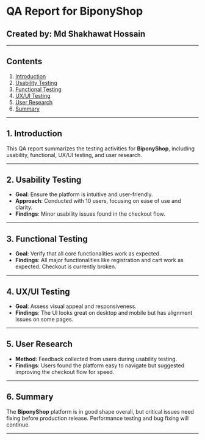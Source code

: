 # QA Report for BiponyShop

## Created by: Md Shakhawat Hossain

---

## Contents

1. [Introduction](#introduction)
2. [Usability Testing](#usability-testing)
3. [Functional Testing](#functional-testing)
4. [UX/UI Testing](#uxui-testing)
5. [User Research](#user-research)
6. [Summary](#summary)

---

## 1. Introduction

This QA report summarizes the testing activities for **BiponyShop**, including usability, functional, UX/UI testing, and user research.

---

## 2. Usability Testing
- **Goal**: Ensure the platform is intuitive and user-friendly.
- **Approach**: Conducted with 10 users, focusing on ease of use and clarity.
- **Findings**: Minor usability issues found in the checkout flow.

---

## 3. Functional Testing
- **Goal**: Verify that all core functionalities work as expected.
- **Findings**: All major functionalities like registration and cart work as expected. Checkout is currently broken.

---

## 4. UX/UI Testing
- **Goal**: Assess visual appeal and responsiveness.
- **Findings**: The UI looks great on desktop and mobile but has alignment issues on some pages.

---

## 5. User Research
- **Method**: Feedback collected from users during usability testing.
- **Findings**: Users found the platform easy to navigate but suggested improving the checkout flow for speed.

---

## 6. Summary

The **BiponyShop** platform is in good shape overall, but critical issues need fixing before production release. Performance testing and bug fixing will continue.

---


